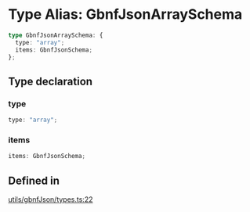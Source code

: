 # Type Alias: GbnfJsonArraySchema

```ts
type GbnfJsonArraySchema: {
  type: "array";
  items: GbnfJsonSchema;
};
```

## Type declaration

### type

```ts
type: "array";
```

### items

```ts
items: GbnfJsonSchema;
```

## Defined in

[utils/gbnfJson/types.ts:22](https://github.com/withcatai/node-llama-cpp/blob/6405ee945e792651123189aae2612212095765b6/src/utils/gbnfJson/types.ts#L22)
